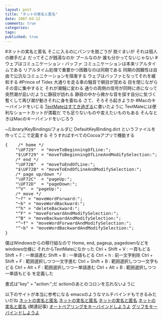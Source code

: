 ```yaml
---
layout: post
title: "ネットの実名と匿名"
date: 2007-03-12
comments: true
categories:
tags:
published: true
---
```


#ネットの実名と匿名
そこに入るのにパンツを脱ごうが
脱ぐまいが
それは個人の勝手だよ
だってそこが銭湯なのか
プールなのか
誰も分かってないじゃない
#ウェブはコミュニケーション・バッファ
コミュニケーションは本来リアルタイムである
リアルタイム処理で重要かつ困難なのは同期である
同期の困難性は自由で公汎なコミュニケーションを阻害する
ウェブはバッファとなってそれを緩和する
#Prince of Tides
大通りを走る車の騒音で朝目が覚める
目を閉じながらその音に集中すると
それが潮騒に変わる
通りの両側の信号が同時に赤になって
突然潮が凪いだように静寂が訪れる
静寂の中から微かな音を探す自分に気づく
暫くして再び潮が動きそれに身を委ねる
さて、そろそろ起きようか
#Macのキーバインドをいじる
[TextMateはすてき過ぎる](http://d.hatena.ne.jp/keyesberry/20070311)に書いたように
TextMateには便利なショートカットが満載だ
でも足りないものや変えたいものもある
そんなときはMacのキーバインドをいじろう

~/Library/KeyBindings/フォルダに
DefaultKeyBinding.dict
というファイルを作ってここで定義する
そうすればすべてのCocoaアプリで機能する
<pre>
{    /* home */
    "\UF729"  = "moveToBeginningOfLine:";
    "$\UF729" = "moveToBeginningOfLineAndModifySelection:";
    /* end */
    "\UF72B"  = "moveToEndOfLine:";
    "$\UF72B" = "moveToEndOfLineAndModifySelection:";
    /* page up/down */
    "\UF72C"  = "pageUp:";
    "\UF72D"  = "pageDown:";
    "^V"  = "pageUp:";
    /* move */
    "~f" = "moveWordForward:";
    "~b" = "moveWordBackward:";
    "^h" = "deleteBackward:";
    "^F" = "moveForwardAndModifySelection:";
    "^B" = "moveBackwardAndModifySelection:";
    "^~f" = "moveWordForwardAndModifySelection:";
    "^~b" = "moveWordBackwardAndModifySelection:";
}
</pre>
僕はWindowsからの移行組なので
Home, end, pageup, pagedownなどをwindows仕様に
それからTextMateになかった
Ctrl + Shift + V : 一頁もどる
Shift + F : 一単語進む
Shift + B : 一単語もどる
Ctrl + h  : 前一文字削除
Ctrl + Shift + F : 範囲選択しつつ一文字進む
Ctrl + Shift + B : 範囲選択しつつ一文字もどる
Ctrl + Alt + F : 範囲選択しつつ一単語進む
Ctrl + Alt + B : 範囲選択しつつ一単語もどる
を定義した

書式は"key" = "action:";だ
actionのあとのコロンを忘れないように

以下のサイトが本当に参考になる
emacsのようなマルチバインドもできるみたいだね
[ネットの実名と匿名](http://www.lsmason.com/articles/macosxkeybindings.html)
[ネットの実名と匿名](http://www.hcs.harvard.edu/~jrus/site/cocoa-text.html)
[ネットの実名と匿名](http://macromates.com/blog/archives/2005/07/05/key-bindings-for-switchers/)
[ネットの実名と匿名](http://journal.mycom.co.jp/column/osx/103/)
(関連記事)
[オートペアリングをキーバインドしようよ](http://d.hatena.ne.jp/keyesberry/20070313/p2)
[グリフをキーバインドしようよ](http://d.hatena.ne.jp/keyesberry/20070313/p3)

